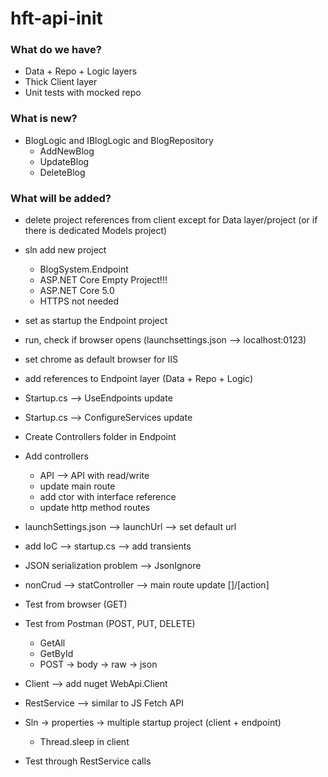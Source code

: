 # hft-api-init

### What do we have?

- Data + Repo + Logic layers
- Thick Client layer
- Unit tests with mocked repo

### What is new?

- BlogLogic and IBlogLogic and BlogRepository
	- AddNewBlog
	- UpdateBlog
	- DeleteBlog

### What will be added?

- delete project references from client except for Data layer/project (or if there is dedicated Models project)

- sln add new project
	- BlogSystem.Endpoint
	- ASP.NET Core Empty Project!!!
	- ASP.NET Core 5.0
	- HTTPS not needed
     
- set as startup the Endpoint project
- run, check if browser opens (launchsettings.json --> localhost:0123)
- set chrome as default browser for IIS

- add references to Endpoint layer (Data + Repo + Logic)
 
- Startup.cs --> UseEndpoints update
- Startup.cs --> ConfigureServices update

- Create Controllers folder in Endpoint
- Add controllers
	- API --> API with read/write
	- update main route
	- add ctor with interface reference
	- update http method routes
     
- launchSettings.json --> launchUrl --> set default url

- add IoC --> startup.cs --> add transients

- JSON serialization problem --> JsonIgnore

- nonCrud --> statController --> main route update []/[action]

- Test from browser (GET)
- Test from Postman (POST, PUT, DELETE)
    - GetAll
    - GetById
    - POST -> body -> raw -> json

- Client --> add nuget WebApi.Client

- RestService --> similar to JS Fetch API

- Sln -> properties -> multiple startup project (client + endpoint)
    - Thread.sleep in client
     
- Test through RestService calls

